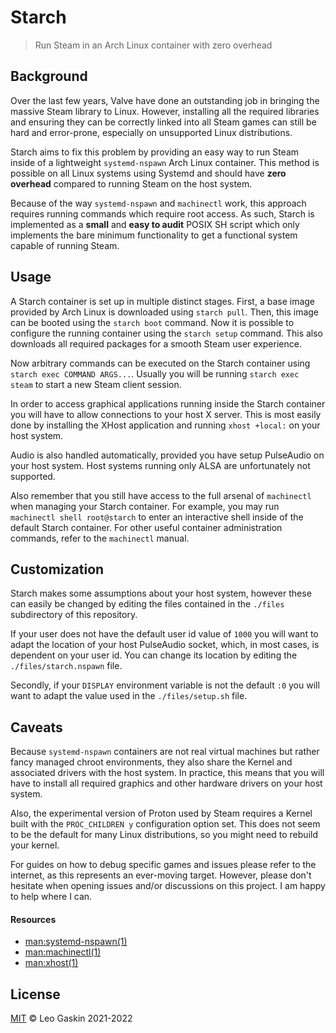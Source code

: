 # Starch
> Run Steam in an Arch Linux container with zero overhead

## Background

Over the last few years, Valve have done an outstanding job in bringing the massive Steam library to Linux.
However, installing all the required libraries and ensuring they can be correctly linked into all Steam games can still be hard and error-prone, especially on unsupported Linux distributions.

Starch aims to fix this problem by providing an easy way to run Steam inside of a lightweight `systemd-nspawn` Arch Linux container.
This method is possible on all Linux systems using Systemd and should have **zero overhead** compared to running Steam on the host system.

Because of the way `systemd-nspawn` and `machinectl` work, this approach requires running commands which require root access.
As such, Starch is implemented as a **small** and **easy to audit** POSIX SH script which only implements the bare minimum functionality to get a functional system capable of running Steam.

## Usage

A Starch container is set up in multiple distinct stages.
First, a base image provided by Arch Linux is downloaded using `starch pull`.
Then, this image can be booted using the `starch boot` command.
Now it is possible to configure the running container using the `starch setup` command. This also downloads all required packages for a smooth Steam user experience.

Now arbitrary commands can be executed on the Starch container using `starch exec COMMAND ARGS...`. Usually you will be running `starch exec steam` to start a new Steam client session.

In order to access graphical applications running inside the Starch container you will have to allow connections to your host X server.
This is most easily done by installing the XHost application and running `xhost +local:` on your host system.

Audio is also handled automatically, provided you have setup PulseAudio on your host system.
Host systems running only ALSA are unfortunately not supported.

Also remember that you still have access to the full arsenal of `machinectl` when managing your Starch container.
For example, you may run `machinectl shell root@starch` to enter an interactive shell inside of the default Starch container.
For other useful container administration commands, refer to the `machinectl` manual.

## Customization

Starch makes some assumptions about your host system, however these can easily be changed by editing the files contained in the `./files` subdirectory of this repository.

If your user does not have the default user id value of `1000` you will want to adapt the location of your host PulseAudio socket, which, in most cases, is dependent on your user id.
You can change its location by editing the `./files/starch.nspawn` file.

Secondly, if your `DISPLAY` environment variable is not the default `:0` you will want to adapt the value used in the `./files/setup.sh` file.

## Caveats

Because `systemd-nspawn` containers are not real virtual machines but rather fancy managed chroot environments, they also share the Kernel and associated drivers with the host system.
In practice, this means that you will have to install all required graphics and other hardware drivers on your host system.

Also, the experimental version of Proton used by Steam requires a Kernel built with the `PROC_CHILDREN y` configuration option set.
This does not seem to be the default for many Linux distributions, so you might need to rebuild your kernel.

For guides on how to debug specific games and issues please refer to the internet, as this represents an ever-moving target.
However, please don't hesitate when opening issues and/or discussions on this project.
I am happy to help where I can.

#### Resources

+ [man:systemd-nspawn(1)](https://www.freedesktop.org/software/systemd/man/systemd-nspawn.html)
+ [man:machinectl(1)](https://www.freedesktop.org/software/systemd/man/machinectl.html)
+ [man:xhost(1)](https://www.x.org/archive/X11R6.8.1/doc/xhost.1.html)

## License

[MIT](./LICENSE) © Leo Gaskin 2021-2022
